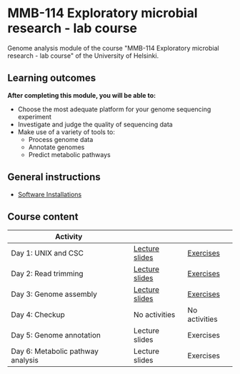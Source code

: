 # MMB-114 Exploratory microbial research - lab course

Genome analysis module of the course "MMB-114 Exploratory microbial research - lab course" of the University of Helsinki.

## Learning outcomes

**After completing this module, you will be able to:**
* Choose the most adequate platform for your genome sequencing experiment
* Investigate and judge the quality of sequencing data
* Make use of a variety of tools to:
    * Process genome data
    * Annotate genomes
    * Predict metabolic pathways

## General instructions

* [Software Installations](00-software-installations.md)

## Course content

Activity                          |                                                   |                                    |
--------------------------------- | ------------------------------------------------- | ---------------------------------- |
Day 1: UNIX and CSC               | [Lecture slides](lectures/01_UNIX_and_CSC.pdf)    | [Exercises](01-UNIX-and-CSC.md)    |
Day 2: Read trimming              | [Lecture slides](lectures/02_Read_trimming.pdf)   | [Exercises](02-Read-trimming.md)   |
Day 3: Genome assembly            | [Lecture slides](lectures/03_Genome_assembly.pdf) | [Exercises](03-Genome-assembly.md) |
Day 4: Checkup                    | No activities                                     | No activities                      |
Day 5: Genome annotation          | Lecture slides                                    | Exercises                          |
Day 6: Metabolic pathway analysis | Lecture slides                                    | Exercises                          |

<!-- * [Extra activities: mapping and RAST](07-Extra-activities.md) -->
